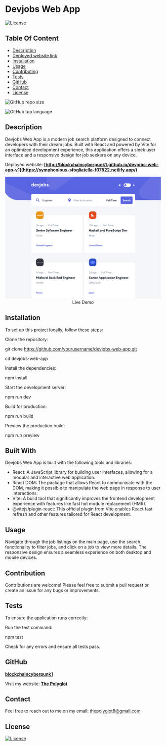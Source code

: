 # Devjobs Web App

  [![License](https://img.shields.io/static/v1?label=License&message=MIT&color=blue&?style=plastic&logo=appveyor)](https://opensource.org/license/MIT)



## Table Of Content

- [Description](#description)
- [Deployed website link](#deployedWebsite)
- [Installation](#installation)
- [Usage](#usage)
- [Contributing](#contribution)
- [Tests](#tests)
- [GitHub](#github)
- [Contact](#contact)
- [License](#license)




![GitHub repo size](https://img.shields.io/github/repo-size/blockchaincyberpunk1/devjobs-web-app-v1r?style=plastic)

  ![GitHub top language](https://img.shields.io/github/languages/top/blockchaincyberpunk1/devjobs-web-app-v1?style=plastic)



## Description

  Devjobs Web App is a modern job search platform designed to connect developers with their dream jobs. Built with React and powered by Vite for an optimized development experience, this application offers a sleek user interface and a responsive design for job seekers on any device.





<p>Deployed website: <strong><a href="http://blockchaincyberpunk1.github.io/devjobs-web-app-v1">[http://blockchaincyberpunk1.github.io/devjobs-web-app-v1](https://symphonious-sfogliatella-f07522.netlify.app/)</a></strong>





<p align="center">
  <img alt="Live Demo" [Screenshot] src="./screenshot.png"><br>
Live Demo
</p>





## Installation

To set up this project locally, follow these steps:

Clone the repository:

git clone https://github.com/yourusername/devjobs-web-app.git

cd devjobs-web-app

Install the dependencies:

npm install

Start the development server:

npm run dev

Build for production:

npm run build

Preview the production build:

npm run preview


## Built With

Devjobs Web App is built with the following tools and libraries: <ul><li>React: A JavaScript library for building user interfaces, allowing for a modular and interactive web application.</li> <li>React DOM: The package that allows React to communicate with the DOM, making it possible to manipulate the web page in response to user interactions.</li> <li>Vite: A build tool that significantly improves the frontend development experience with features like fast hot module replacement (HMR).</li> <li>@vitejs/plugin-react: This official plugin from Vite enables React fast refresh and other features tailored for React development.</li></ul>





## Usage
 
Navigate through the job listings on the main page, use the search functionality to filter jobs, and click on a job to view more details. The responsive design ensures a seamless experience on both desktop and mobile devices.




## Contribution
 
Contributions are welcome! Please feel free to submit a pull request or create an issue for any bugs or improvements.





## Tests
 
To ensure the application runs correctly:

Run the test command:

npm test

Check for any errors and ensure all tests pass.




## GitHub

<a href="https://github.com/blockchaincyberpunk1"><strong>blockchaincyberpunk1</a></strong>



<p>Visit my website: <strong><a href="http://blockchaincyberpunk1.github.io/thepolyglot">The Polyglot</a></strong></p>





## Contact

Feel free to reach out to me on my email:
thepolyglot8@gmail.com





## License

[![License](https://img.shields.io/static/v1?label=Licence&message=MIT&color=blue)](https://opensource.org/license/MIT)

